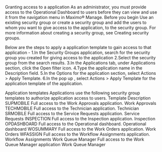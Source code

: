 Granting access to a application
As an administrator, you must provide access to the Operational Dashboard to users before they can view and use it from the navigation menu in Maximo® Manage.
Before you begin
Use an existing security group or create a security group and add the users to whom you want to give access to the application, to the security group. 
For more information about creating a security group, see Creating security groups.

Below are the steps to apply a application template to gain access to that application -
1.In the Security Groups application, search for the security group you created for giving access to the application
2.Select the security group from the search results.
3.In the Applications tab, under Applications section, click the Open filter icon.
4.Type the application name in the Description field.
5.In the Options for the application section, select Actions > Apply Template.
6.In the pop up , select Actions > Apply Template for the application template of the application.

Application templates
Applications use the following security group templates to authorize application access to users.
Template        Description
SUPMOBILE	Full access to the Work Approvals application.	Work Approvals
TECHMOBILE	Full access to the Technician application.	Technician
SRMOBILE	Full access to the Service Requests application.	Service Requests
INSPECTION	Full access to the Inspection application.	Inspection
OPDASHBOARD	Full access to the Operational dashboard.	Operational dashboard
WOSUMMARY	Full access to the Work Orders application.	Work Orders
WFASSIGN	Full access to the Workflow Assignments application.	Workflow Assignments
Work Queue Manager	Full access to the Work Queue Manager application	Work Queue Manager

